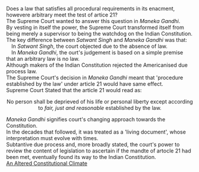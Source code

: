 Does a law that satisfies all procedural requirements in its enacment, howevere arbitrary meet the test of artice 21?<br>
The Supreme Court wanted to answer this question in <i>Maneka Gandhi</i>.<br>
By vesting in itself the power, the Supreme Court transformed itself from being merely a supervisor to being the watchdog on the Indian Constitution.<br>
The key difference between <i>Satwant Singh</i> and <i>Maneka Gandhi</i> was that:<br>
&emsp;In <i>Satwant Singh</i>, the court objected due to the absence of law.<br>
&emsp;In <i>Maneka Gandhi</i>, the ourt's judgement is based on a simple premise that an arbitrary law is no law.<br>
Although makers of the Indian Constitution rejected the Americanised due process law.<br>
The Supreme Court's decision in <i>Maneka Gandhi</i> meant that 'procedure established by the law' under article 21 would have same effect.<br>
Supreme Court Stated that the article 21 would read as:<br>

<p style="text-align:center;">
No person shall be deprieved of his life or personal liberty except according to <i>fair, just and reasonable</i> established by the law.
</p>

<i>Maneka Gandhi</i> signifies court's changing approach towards the Constitution.<br>
In the decades that followed, it was treated as a 'living document', whose interpretation must evolve with times.<br>
Subtantive due process and, more broadly stated, the court's power to review the content of legislation to ascertain if the mandte of artocle 21 had been met, eventually found its way to the Indian Constitution.<br>
[An Altered Constitutional Climate](./Alterted%20climate.md)
